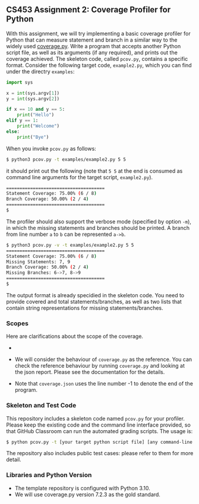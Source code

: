 ## CS453 Assignment 2: Coverage Profiler for Python

With this assignment, we will try implementing a basic coverage profiler for Python that can measure statement and branch in a similar way to the widely used [coverage.py](https://coverage.readthedocs.io/en/7.4.0/). Write a program that accepts another Python script file, as well as its arguments (if any required), and prints out the coverage achieved. The skeleton code, called `pcov.py`, contains a specific format. Consider the following target code, `example2.py`, which you can find under the directry `examples`:

```python
import sys 

x = int(sys.argv[1])
y = int(sys.argv[2])

if x == 10 and y == 5:
    print("Hello")
elif y == 1:
    print("Welcome")
else:
    print("Bye")
```

When you invoke `pcov.py` as follows:

```bash
$ python3 pcov.py -t examples/example2.py 5 5
```

it should print out the following (note that `5 5` at the end is consumed as command line arguments for the target script, `example2.py`).

```bash
=====================================
Statement Coverage: 75.00% (6 / 8)
Branch Coverage: 50.00% (2 / 4)
=====================================
$
```

The profiler should also support the verbose mode (specified by option `-m`), in which the missing statements and branches should be printed. A branch from line number `a` to `b` can be represented `a->b`.

```bash
$ python3 pcov.py -v -t examples/example2.py 5 5
=====================================
Statement Coverage: 75.00% (6 / 8)
Missing Statements: 7, 9
Branch Coverage: 50.00% (2 / 4)
Missing Branches: 6->7, 8->9
=====================================
$
```

The output format is already specidied in the skeleton code. You need to provide covered and total statements/branches, as well as two lists that contain string representations for missing statements/branches.

### Scopes

Here are clarifications about the scope of the coverage.

- 

- We will consider the behaviour of `coverage.py` as the reference. You can check the reference behaviour by running `coverage.py` and looking at the json report. Please see the documentation for the details.

- Note that `coverage.json` uses the line number -1 to denote the end of the program.

### Skeleton and Test Code

This repository includes a skeleton code named `pcov.py` for your profiler. Please keep the existing code and the command line interface provided, so that GitHub Classroom can run the automated grading scripts. The usage is:

```bash
$ python pcov.py -t [your target python script file] [any command-line arguments]
```

The repository also includes public test cases: please refer to them for more detail.

### Libraries and Python Version

- The template repository is configured with Python 3.10. 
- We will use coverage.py version 7.2.3 as the gold standard.

